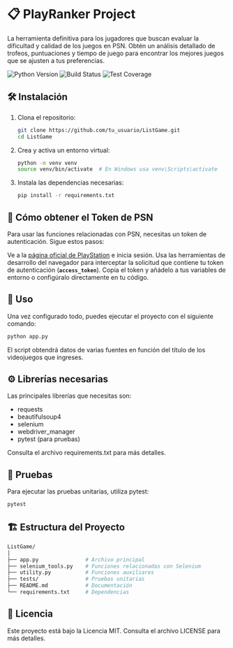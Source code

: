 # 📋 PlayRanker Project

La herramienta definitiva para los jugadores que buscan evaluar la dificultad y calidad de los juegos en PSN. Obtén un análisis detallado de trofeos, puntuaciones y tiempo de juego para encontrar los mejores juegos que se ajusten a tus preferencias.

![Python Version](https://img.shields.io/badge/python-3.12%2B-blue)
![Build Status](https://img.shields.io/github/actions/workflow/status/tu_usuario/PlayRanker/ci.yml)
![Test Coverage](https://img.shields.io/codecov/c/github/tu_usuario/PlayRanker)

## 🛠️ Instalación

1. Clona el repositorio:
   ```bash
   git clone https://github.com/tu_usuario/ListGame.git
   cd ListGame
   ```
2. Crea y activa un entorno virtual:
   ```bash
   python -m venv venv
   source venv/bin/activate  # En Windows usa venv\Scripts\activate
   ```
3. Instala las dependencias necesarias:
   ```bash
   pip install -r requirements.txt
   ```

## 🔑 Cómo obtener el Token de PSN
Para usar las funciones relacionadas con PSN, necesitas un token de autenticación. Sigue estos pasos:

Ve a la [página oficial de PlayStation](https://www.playstation.com/) e inicia sesión.
Usa las herramientas de desarrollo del navegador para interceptar la solicitud que contiene tu token de autenticación (**`access_token`**).
Copia el token y añádelo a tus variables de entorno o configúralo directamente en tu código.
## 🚀 Uso
Una vez configurado todo, puedes ejecutar el proyecto con el siguiente comando:

   ```bash
   python app.py
   ```
El script obtendrá datos de varias fuentes en función del título de los videojuegos que ingreses.

## ⚙️ Librerías necesarias
Las principales librerías que necesitas son:

- requests
- beautifulsoup4
- selenium
- webdriver_manager
- pytest (para pruebas)

Consulta el archivo requirements.txt para más detalles.

## 🧪 Pruebas
Para ejecutar las pruebas unitarias, utiliza pytest:

   ```bash
   pytest
   ```
## 🏗️ Estructura del Proyecto
   ```bash
   ListGame/
   │
   ├── app.py               # Archivo principal
   ├── selenium_tools.py    # Funciones relacionadas con Selenium
   ├── utility.py           # Funciones auxiliares
   ├── tests/               # Pruebas unitarias
   ├── README.md            # Documentación
   └── requirements.txt     # Dependencias   
   ```

## 📝 Licencia
Este proyecto está bajo la Licencia MIT. Consulta el archivo LICENSE para más detalles.